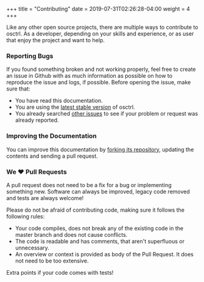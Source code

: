 +++
title = "Contributing"
date = 2019-07-31T02:26:28-04:00
weight = 4
+++

Like any other open source projects, there are multiple ways to contribute to osctrl. As a developer, depending on your skills and experience, or as user that enjoy the project and want to help.

### Reporting Bugs

If you found something broken and not working properly, feel free to create an issue in Github with as much information as possible on how to reproduce the issue and logs, if possible. Before opening the issue, make sure that:

* You have read this documentation.
* You are using the [latest stable version](https://github.com/jmpsec/osctrl/releases) of osctrl.
* You already searched [other issues](https://github.com/jmpsec/osctrl/issues) to see if your problem or request was already reported.

### Improving the Documentation

You can improve this documentation by [forking its repository](https://github.com/jmpsec/osctrl-docs), updating the contents and sending a pull request.

### We ❤️ Pull Requests

A pull request does not need to be a fix for a bug or implementing something new. Software can always be improved, legacy code removed and tests are always welcome!

Please do not be afraid of contributing code, making sure it follows the following rules:

* Your code compiles, does not break any of the existing code in the master branch and does not cause conflicts.
* The code is readable and has comments, that aren't superfluous or unnecessary.
* An overview or context is provided as body of the Pull Request. It does not need to be too extensive.

Extra points if your code comes with tests!
